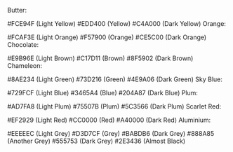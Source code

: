 Butter:

#FCE94F (Light Yellow)
#EDD400 (Yellow)
#C4A000 (Dark Yellow)
Orange:

#FCAF3E (Light Orange)
#F57900 (Orange)
#CE5C00 (Dark Orange)
Chocolate:

#E9B96E (Light Brown)
#C17D11 (Brown)
#8F5902 (Dark Brown)
Chameleon:

#8AE234 (Light Green)
#73D216 (Green)
#4E9A06 (Dark Green)
Sky Blue:

#729FCF (Light Blue)
#3465A4 (Blue)
#204A87 (Dark Blue)
Plum:

#AD7FA8 (Light Plum)
#75507B (Plum)
#5C3566 (Dark Plum)
Scarlet Red:

#EF2929 (Light Red)
#CC0000 (Red)
#A40000 (Dark Red)
Aluminium:

#EEEEEC (Light Grey)
#D3D7CF (Grey)
#BABDB6 (Dark Grey)
#888A85 (Another Grey)
#555753 (Dark Grey)
#2E3436 (Almost Black)
